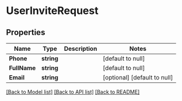 # UserInviteRequest

## Properties
Name | Type | Description | Notes
------------ | ------------- | ------------- | -------------
**Phone** | **string** |  | [default to null]
**FullName** | **string** |  | [default to null]
**Email** | **string** |  | [optional] [default to null]

[[Back to Model list]](../README.md#documentation-for-models) [[Back to API list]](../README.md#documentation-for-api-endpoints) [[Back to README]](../README.md)


